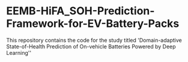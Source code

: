 # EEMB-HiFA_SOH-Prediction-Framework-for-EV-Battery-Packs
This repository contains the code for the study titled 'Domain-adaptive State-of-Health Prediction of On-vehicle Batteries Powered by Deep Learning''
